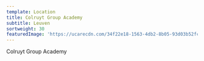 ```yaml
---
template: Location
title: Colruyt Group Academy
subtitle: Leuven
sortweight: 30
featuredImage: 'https://ucarecdn.com/34f22e18-1563-4db2-8b05-93d03b52fcf2/'
---
```

Colruyt Group Academy

